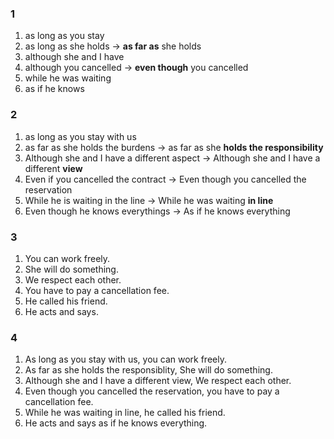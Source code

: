 ### 1
1. as long as you stay
2. as long as she holds
-> **as far as** she holds   
3. although she and I have
4. although you cancelled
-> **even though** you cancelled   
5. while he was waiting
6. as if he knows
  
### 2
1. as long as you stay with us
2. as far as she holds the burdens
-> as far as she **holds the responsibility**   
3. Although she and I have a different aspect
-> Although she and I have a different **view**  
4. Even if you cancelled the contract
-> Even though you cancelled the reservation  
5. While he is waiting in the line
-> While he was waiting **in line**   
6. Even though he knows everythings
-> As if he knows everything   
  
### 3
1. You can work freely.
2. She will do something.
3. We respect each other.
4. You have to pay a cancellation fee.
5. He called his friend.
6. He acts and says.

### 4
1. As long as you stay with us, you can work freely.
2. As far as she holds the responsiblity, She will do something.
3. Although she and I have a different view, We respect each other.
4. Even though you cancelled the reservation, you have to pay a cancellation fee.
5. While he was waiting in line, he called his friend.
6. He acts and says as if he knows everything.

